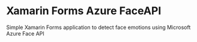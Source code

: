 # Xamarin Forms Azure FaceAPI
Simple Xamarin Forms application to detect face emotions using Microsoft Azure Face API
